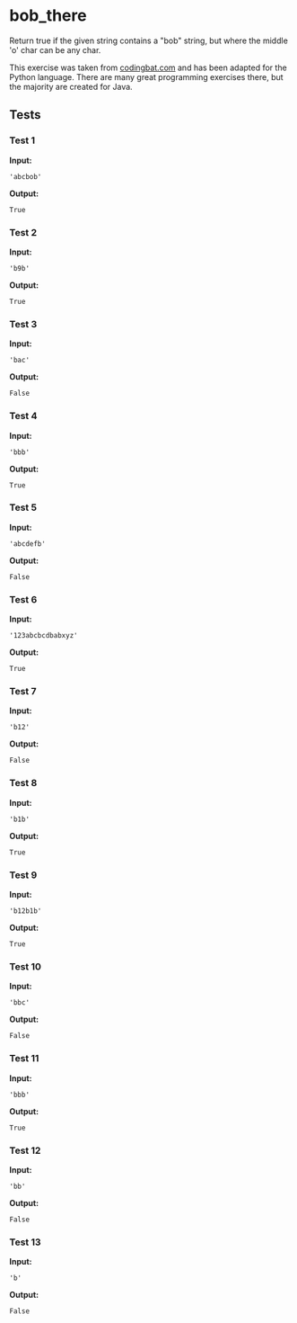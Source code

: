 # bob_there




Return true if the given string contains a "bob" string, but where the middle 'o' char can be any char.

This exercise was taken from [codingbat.com](https://codingbat.com/prob/p175762) and has been adapted for the Python language. There are many great programming exercises there, but the majority are created for Java.






## Tests
### Test 1
**Input:**
```
'abcbob'
```
**Output:**
```
True
```
### Test 2
**Input:**
```
'b9b'
```
**Output:**
```
True
```
### Test 3
**Input:**
```
'bac'
```
**Output:**
```
False
```
### Test 4
**Input:**
```
'bbb'
```
**Output:**
```
True
```
### Test 5
**Input:**
```
'abcdefb'
```
**Output:**
```
False
```
### Test 6
**Input:**
```
'123abcbcdbabxyz'
```
**Output:**
```
True
```
### Test 7
**Input:**
```
'b12'
```
**Output:**
```
False
```
### Test 8
**Input:**
```
'b1b'
```
**Output:**
```
True
```
### Test 9
**Input:**
```
'b12b1b'
```
**Output:**
```
True
```
### Test 10
**Input:**
```
'bbc'
```
**Output:**
```
False
```
### Test 11
**Input:**
```
'bbb'
```
**Output:**
```
True
```
### Test 12
**Input:**
```
'bb'
```
**Output:**
```
False
```
### Test 13
**Input:**
```
'b'
```
**Output:**
```
False
```

